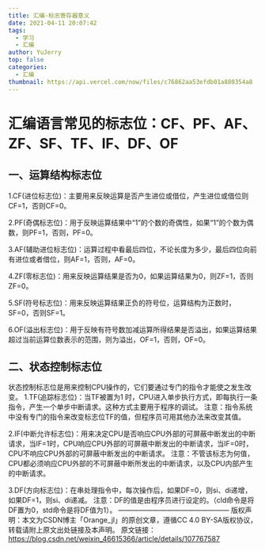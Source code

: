 ```yaml
---
title: 汇编-标志寄存器意义
date: 2021-04-11 20:07:42
tags:
  - 学习
  - 汇编
author: YuJerry
top: false
categories:
  - 汇编
thumbnail: https://api.vercel.com/now/files/c76862aa53efdb01a880354a8
---
```


# 汇编语言常见的标志位：CF、PF、AF、ZF、SF、TF、IF、DF、OF

## 一、运算结构标志位
1.CF(进位标志位)：主要用来反映运算是否产生进位或借位，产生进位或借位则CF=1，否则CF=0。

2.PF(奇偶标志位)：用于反映运算结果中“1”的个数的奇偶性，如果“1”的个数为偶数，则PF=1，否则，PF=0。

3.AF(辅助进位标志位)：运算过程中看最后四位，不论长度为多少，最后四位向前有进位或者借位，则AF=1，否则，AF=0。

4.ZF(零标志位)：用来反映运算结果是否为0，如果运算结果为0，则ZF=1，否则ZF=0。

5.SF(符号标志位)：用来反映运算结果正负的符号位，运算结构为正数时，SF=0，否则SF=1。

6.OF(溢出标志位)：用于反映有符号数加减运算所得结果是否溢出，如果运算结果超过当前运算位数表示的范围，则为溢出，OF=1，否则，OF=0。

## 二、状态控制标志位
状态控制标志位是用来控制CPU操作的，它们要通过专门的指令才能使之发生改变。
1.TF(追踪标志位)：当TF被置为1 时，CPU进入单步执行方式，即每执行一条指令，产生一个单步中断请求。这种方式主要用于程序的调试。
注意：指令系统中没有专门的指令来改变标志位TF的值，但程序员可用其他办法来改变其值。

2.IF(中断允许标志位)：用来决定CPU是否响应CPU外部的可屏蔽中断发出的中断请求，当IF=1时，CPU响应CPU外部的可屏蔽中断发出的中断请求，当IF=0时，CPU不响应CPU外部的可屏蔽中断发出的中断请求。
注意：不管该标志为何值，CPU都必须响应CPU外部的不可屏蔽中断所发出的中断请求，以及CPU内部产生的中断请求。

3.DF(方向标志位)：在串处理指令中，每次操作后，如果DF=0，则si、di递增，如果DF=1，则si、di递减。
注意：DF的值是由程序员进行设定的。（cld命令是将DF置为0，std命令是将DF值为1）。
————————————————
版权声明：本文为CSDN博主「Orange_jl」的原创文章，遵循CC 4.0 BY-SA版权协议，转载请附上原文出处链接及本声明。
原文链接：https://blog.csdn.net/weixin_46615366/article/details/107767587